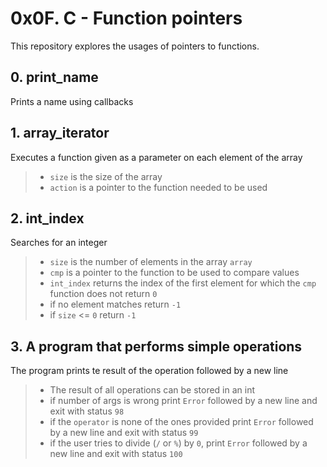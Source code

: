 # 0x0F. C - Function pointers

This repository explores the usages of pointers to functions.

## 0. print_name

Prints a name using callbacks

## 1. array_iterator

Executes a function given as a parameter on each element of the array

> - `size` is the size of the array
> - `action` is a pointer to the function needed to be used

## 2. int_index

Searches for an integer

> - `size` is the number of elements in the array `array`
> - `cmp` is a pointer to the function to be used to compare values
> - `int_index` returns the index of the first element for which the `cmp` function does not return `0`
> - if no element matches return `-1`
> - if `size` <= `0` return `-1`

## 3. A program that performs simple operations

The program prints te result of the operation followed by a new line
 > - The result of all operations can be stored in an int
 > - if number of args is wrong print `Error` followed by a new line and exit with status `98`
 > - if the `operator` is none of the ones provided print `Error` followed by a new line and exit with status `99`
 > - if the user tries to divide (`/` or `%`) by `0`, print `Error` followed by a new line and exit with status `100`


